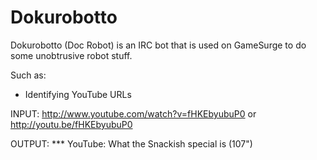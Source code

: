 Dokurobotto
===========

Dokurobotto (Doc Robot) is an IRC bot that is used on GameSurge to do some unobtrusive robot stuff.

Such as:
* Identifying YouTube URLs

INPUT:  http://www.youtube.com/watch?v=fHKEbyubuP0 or http://youtu.be/fHKEbyubuP0

OUTPUT: \*\*\* YouTube: What the Snackish special is (107")
